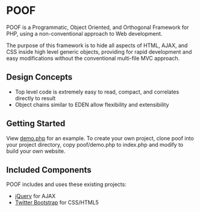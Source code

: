 POOF
====

POOF is a Programmatic, Object Oriented, and Orthogonal Framework for PHP, using a non-conventional approach to Web development.

The purpose of this framework is to hide all aspects of HTML, AJAX, and CSS inside high level generic objects, providing for rapid development and easy modifications without the conventional multi-file MVC approach.

Design Concepts
---------------

* Top level code is extremely easy to read, compact, and correlates directly to result
* Object chains similar to EDEN allow flexibility and extensibility

Getting Started
---------------

View [demo.php](https://github.com/stgnet/poof/blob/master/demo.php) for an example.  To create your own
project, clone poof into your project directory, copy poof/demo.php to index.php and modify to build
your own website.

Included Components
-------------------

POOF includes and uses these existing projects:

* [jQuery](http://jquery.com) for AJAX
* [Twitter Bootstrap](http://twitter.github.com/bootstrap) for CSS/HTML5


